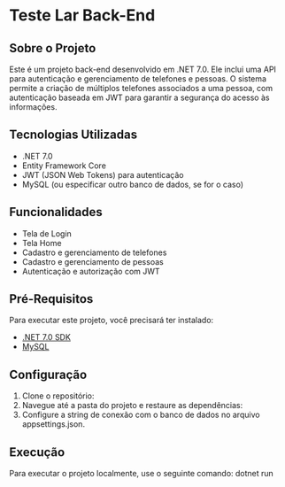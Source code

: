 # Teste Lar Back-End

## Sobre o Projeto
Este é um projeto back-end desenvolvido em .NET 7.0. Ele inclui uma API para autenticação e gerenciamento de telefones e pessoas. O sistema permite a criação de múltiplos telefones associados a uma pessoa, com autenticação baseada em JWT para garantir a segurança do acesso às informações.

## Tecnologias Utilizadas
- .NET 7.0
- Entity Framework Core
- JWT (JSON Web Tokens) para autenticação
- MySQL (ou especificar outro banco de dados, se for o caso)

## Funcionalidades
- Tela de Login
- Tela Home
- Cadastro e gerenciamento de telefones
- Cadastro e gerenciamento de pessoas
- Autenticação e autorização com JWT

## Pré-Requisitos
Para executar este projeto, você precisará ter instalado:
- [.NET 7.0 SDK](https://dotnet.microsoft.com/download)
- [MySQL](https://www.mysql.com/downloads/)

## Configuração
1. Clone o repositório:
2. Navegue até a pasta do projeto e restaure as dependências:
3. Configure a string de conexão com o banco de dados no arquivo appsettings.json.

## Execução
Para executar o projeto localmente, use o seguinte comando: dotnet run
